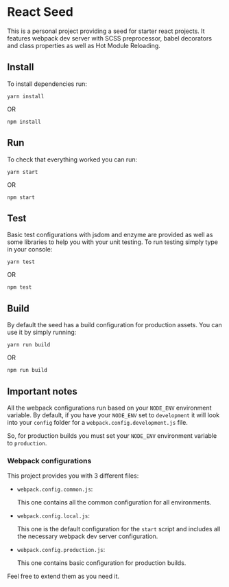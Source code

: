 # React Seed

This is a personal project providing a seed for starter react projects. It features webpack dev server with SCSS preprocessor, babel decorators and class properties as well as Hot Module Reloading.

## Install
To install dependencies run:

`yarn install`

OR

`npm install`

## Run
To check that everything worked you can run:

`yarn start`

OR

`npm start`

## Test
Basic test configurations with jsdom and enzyme are provided as well as some libraries to help you with your unit testing. To run testing simply type in your console:

`yarn test`

OR

`npm test`

## Build
By default the seed has a build configuration for production assets. You can use it by simply running:

`yarn run build`

OR

`npm run build`

## Important notes
All the webpack configurations run based on your `NODE_ENV` environment variable. By default, if you have your `NODE_ENV` set to `development` it will look into your `config` folder for a `webpack.config.development.js` file.

So, for production builds you must set your `NODE_ENV` environment variable to `production`.

### Webpack configurations
This project provides you with 3 different files:
- `webpack.config.common.js`:

  This one contains all the common configuration for all environments.

- `webpack.config.local.js`:

  This one is the default configuration for the `start` script and includes all the necessary webpack dev server configuration.

- `webpack.config.production.js`:

  This one contains basic configuration for production builds.

Feel free to extend them as you need it.